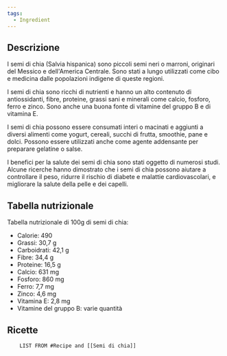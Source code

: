 ```yaml
---
tags:
  - Ingredient
---
```

## Descrizione

I semi di chia (Salvia hispanica) sono piccoli semi neri o marroni, originari del Messico e dell'America Centrale. Sono stati a lungo utilizzati come cibo e medicina dalle popolazioni indigene di queste regioni.

I semi di chia sono ricchi di nutrienti e hanno un alto contenuto di antiossidanti, fibre, proteine, grassi sani e minerali come calcio, fosforo, ferro e zinco. Sono anche una buona fonte di vitamine del gruppo B e di vitamina E.

I semi di chia possono essere consumati interi o macinati e aggiunti a diversi alimenti come yogurt, cereali, succhi di frutta, smoothie, pane e dolci. Possono essere utilizzati anche come agente addensante per preparare gelatine o salse.

I benefici per la salute dei semi di chia sono stati oggetto di numerosi studi. Alcune ricerche hanno dimostrato che i semi di chia possono aiutare a controllare il peso, ridurre il rischio di diabete e malattie cardiovascolari, e migliorare la salute della pelle e dei capelli.

## Tabella nutrizionale

Tabella nutrizionale di 100g di semi di chia:

- Calorie: 490
- Grassi: 30,7 g
- Carboidrati: 42,1 g
- Fibre: 34,4 g
- Proteine: 16,5 g
- Calcio: 631 mg
- Fosforo: 860 mg
- Ferro: 7,7 mg
- Zinco: 4,6 mg
- Vitamina E: 2,8 mg
- Vitamine del gruppo B: varie quantità

## Ricette
```dataview
	LIST FROM #Recipe and [[Semi di chia]]
```